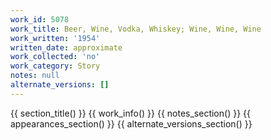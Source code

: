 ```yaml
---
work_id: 5078
work_title: Beer, Wine, Vodka, Whiskey; Wine, Wine, Wine
work_written: '1954'
written_date: approximate
work_collected: 'no'
work_category: Story
notes: null
alternate_versions: []
---
```


{{ section_title() }}
{{ work_info() }}
{{ notes_section() }}
{{ appearances_section() }}
{{ alternate_versions_section() }}